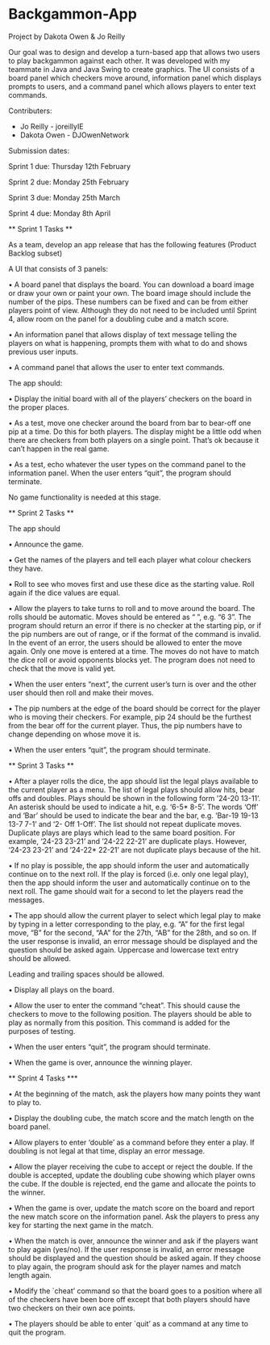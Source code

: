 # Backgammon-App
Project by Dakota Owen & Jo Reilly

Our goal was to design and develop a turn-based app that allows two users to play
backgammon against each other. It was developed with my teammate in Java and
Java Swing to create graphics. The UI consists of a board panel which checkers move
around, information panel which displays prompts to users, and a command panel
which allows players to enter text commands.

Contributers:
- Jo Reilly - joreillyIE
- Dakota Owen - DJOwenNetwork

Submission dates:

Sprint 1 due: Thursday 12th February

Sprint 2 due: Monday 25th February

Sprint 3 due: Monday 25th March

Sprint 4 due: Monday 8th April





** Sprint 1 Tasks **

As a team, develop an app release that has the following features (Product Backlog subset)

A UI that consists of 3 panels:

• A board panel that displays the board. You can download a board image or draw your own or paint
your own. The board image should include the number of the pips. These numbers can be fixed and
can be from either players point of view. Although they do not need to be included until Sprint 4,
allow room on the panel for a doubling cube and a match score.

• An information panel that allows display of text message telling the players on what is happening,
prompts them with what to do and shows previous user inputs.

• A command panel that allows the user to enter text commands.

The app should:

• Display the initial board with all of the players’ checkers on the board in the proper places.

• As a test, move one checker around the board from bar to bear-off one pip at a time. Do this for both
players. The display might be a little odd when there are checkers from both players on a single
point. That’s ok because it can’t happen in the real game.

• As a test, echo whatever the user types on the command panel to the information panel. When the
user enters “quit”, the program should terminate.


No game functionality is needed at this stage.




** Sprint 2 Tasks **

The app should

• Announce the game.

• Get the names of the players and tell each player what colour checkers they have.

• Roll to see who moves first and use these dice as the starting value. Roll again if the dice values are
equal.

• Allow the players to take turns to roll and to move around the board. The rolls should be automatic.
Moves should be entered as “<starting pip> <ending pip>”, e.g. “6 3”. The program should return an
error if there is no checker at the starting pip, or if the pip numbers are out of range, or if the format
of the command is invalid. In the event of an error, the users should be allowed to enter the move
again. Only one move is entered at a time. The moves do not have to match the dice roll or avoid
opponents blocks yet. The program does not need to check that the move is valid yet.

• When the user enters “next”, the current user’s turn is over and the other user should then roll and
make their moves.

• The pip numbers at the edge of the board should be correct for the player who is moving their
checkers. For example, pip 24 should be the furthest from the bear off for the current player. Thus,
the pip numbers have to change depending on whose move it is.

• When the user enters “quit”, the program should terminate.





** Sprint 3 Tasks **

• After a player rolls the dice, the app should list the legal plays available to the current player as a
menu. The list of legal plays should allow hits, bear offs and doubles. Plays should be shown in the
following form ’24-20 13-11’. An asterisk should be used to indicate a hit, e.g. ‘6-5* 8-5’. The words
‘Off’ and ‘Bar’ should be used to indicate the bear and the bar, e.g. ‘Bar-19 19-13 13-7 7-1’ and ‘2-
Off 1-Off’. The list should not repeat duplicate moves. Duplicate plays are plays which lead to the
same board position. For example, ‘24-23 23-21’ and ’24-22 22-21’ are duplicate plays. However,
‘24-23 23-21’ and ’24-22* 22-21’ are not duplicate plays because of the hit.

• If no play is possible, the app should inform the user and automatically continue on to the next roll. If
the play is forced (i.e. only one legal play), then the app should inform the user and automatically
continue on to the next roll. The game should wait for a second to let the players read the messages.

• The app should allow the current player to select which legal play to make by typing in a letter
corresponding to the play, e.g. “A” for the first legal move, “B” for the second, “AA” for the 27th, “AB”
for the 28th, and so on. If the user response is invalid, an error message should be displayed and
the question should be asked again. Uppercase and lowercase text entry should be allowed.

Leading and trailing spaces should be allowed.

• Display all plays on the board.

• Allow the user to enter the command “cheat”. This should cause the checkers to move to the
following position. The players should be able to play as normally from this position. This command
is added for the purposes of testing.

• When the user enters “quit”, the program should terminate.

• When the game is over, announce the winning player.





** Sprint 4 Tasks ***

• At the beginning of the match, ask the players how many points they want to play to.

• Display the doubling cube, the match score and the match length on the board panel.

• Allow players to enter ‘double’ as a command before they enter a play. If doubling is not legal at that
time, display an error message.

• Allow the player receiving the cube to accept or reject the double. If the double is accepted, update
the doubling cube showing which player owns the cube. If the double is rejected, end the game and
allocate the points to the winner.

• When the game is over, update the match score on the board and report the new match score on
the information panel. Ask the players to press any key for starting the next game in the match.

• When the match is over, announce the winner and ask if the players want to play again (yes/no). If
the user response is invalid, an error message should be displayed and the question should be
asked again. If they choose to play again, the program should ask for the player names and match
length again.

• Modify the `cheat’ command so that the board goes to a position where all of the checkers have
been bore off except that both players should have two checkers on their own ace points.

• The players should be able to enter `quit’ as a command at any time to quit the program.
